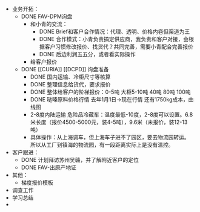 - 业务开拓：
	- DONE FAV-DPM询盘
		- 和小青的交流：
			- DONE Brief和客户合作情况：代理、透明、价格内卷但渠道为王
			- DONE 合作模式：小青负责搞定供应商，我负责和客户对接，会根据客户习惯修改报价、找货代？共同完善，需要小青配合完善报价
			- DONE 后边利润五五分，或者看实际操作
		- 给客户报价
	- DONE [[CURIA]] [[DCPD]] 询盘准备
		- DONE 国内运输、冷柜尺寸等核算
		- DONE 整理信息给货代，要求报价
		- DONE 整体给客户的阶梯报价：0-5吨 大柜5-10吨 40吨 80吨 100吨
		- DONE 哒嗪原料价格行情 去年1月1日->现在行情 还有1750kg成本，曲线图
		- 2-8度内陆运输 危险品冷藏车：温度最低-10度，2-8度可以设置。6.8米长度（报价4500-5000元，装4-5吨），9.6米（未报价，装12-13吨）
		- 具体操作：从上海调车，但上海车子进不了园区，要去物流园转运。所以从工厂到镇海的物流园，有一段距离实际上是没有温控。
- 客户跟进：
	- DONE 计划拜访苏州吴赣，并了解附近客户的定位
	- DONE FAV-出原产地证
- 其他：
	- 梯度报价模板
- 调查工作
- 学习总结
-
